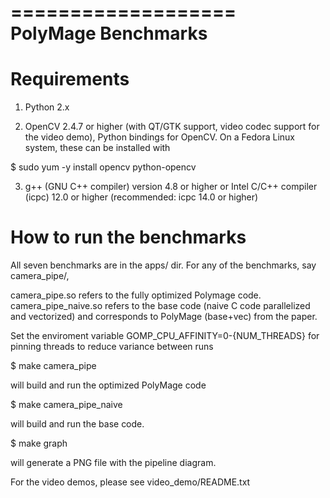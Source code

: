 ===================
PolyMage Benchmarks
===================

Requirements
============

1) Python 2.x

2) OpenCV 2.4.7 or higher (with QT/GTK support, video codec support for the 
video demo), Python bindings for OpenCV. On a Fedora Linux system, these can 
be installed with 

$ sudo yum -y install opencv python-opencv

3) g++ (GNU C++ compiler) version 4.8 or higher or Intel C/C++ compiler (icpc) 
12.0 or higher (recommended: icpc 14.0 or higher)

How to run the benchmarks
=========================

All seven benchmarks are in the apps/ dir. For any of the benchmarks, say 
camera_pipe/,

camera_pipe.so refers to the fully optimized Polymage code.  
camera_pipe_naive.so refers to the base code (naive C code parallelized and 
vectorized) and corresponds to PolyMage (base+vec) from the paper.

Set the enviroment variable GOMP_CPU_AFFINITY=0-{NUM_THREADS} for pinning threads to reduce variance between runs

$ make camera_pipe

will build and run the optimized PolyMage code

$ make camera_pipe_naive

will build and run the base code.

$ make graph 

will generate a PNG file with the pipeline diagram.

For the video demos, please see video_demo/README.txt
